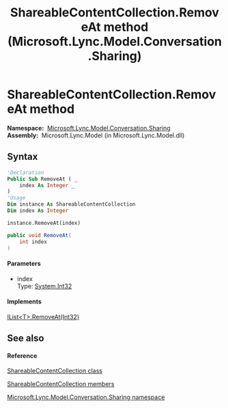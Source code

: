 ﻿---
title: ShareableContentCollection.RemoveAt method  (Microsoft.Lync.Model.Conversation.Sharing)
TOCTitle: 'RemoveAt method '
ms:assetid: M:Microsoft.Lync.Model.Conversation.Sharing.ShareableContentCollection.RemoveAt(System.Int32)_DI_3_UC_OCS14MrefLyncWPF
ms:mtpsurl: https://msdn.microsoft.com/en-us/library/microsoft.lync.model.conversation.sharing.shareablecontentcollection.removeat(v=office.15)
ms:contentKeyID: 48592287
ms.date: 07/28/2014
mtps_version: v=office.15
f1_keywords:
- Microsoft.Lync.Model.Conversation.Sharing.ShareableContentCollection.RemoveAt
dev_langs:
- CSharp
- JScript
- VB
- other
---

# ShareableContentCollection.RemoveAt method

**Namespace:**  [Microsoft.Lync.Model.Conversation.Sharing](microsoft-lync-model-conversation-sharing-namespace_2.md)  
**Assembly:**  Microsoft.Lync.Model (in Microsoft.Lync.Model.dll)

## Syntax

``` vb
'Declaration
Public Sub RemoveAt ( _
    index As Integer _
)
'Usage
Dim instance As ShareableContentCollection
Dim index As Integer

instance.RemoveAt(index)
```

``` csharp
public void RemoveAt(
    int index
)
```

#### Parameters

  - index  
    Type: [System.Int32](http://msdn2.microsoft.com/en-us/library/td2s409d)  

#### Implements

[IList\<T\>.RemoveAt(Int32)](http://msdn2.microsoft.com/en-us/library/c93ab5c9)  

## See also

#### Reference

[ShareableContentCollection class](shareablecontentcollection-class-microsoft-lync-model-conversation-sharing_2.md)

[ShareableContentCollection members](shareablecontentcollection-members-microsoft-lync-model-conversation-sharing_2.md)

[Microsoft.Lync.Model.Conversation.Sharing namespace](microsoft-lync-model-conversation-sharing-namespace_2.md)

